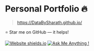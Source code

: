 # Personal Portfolio 🔥
>https://DataBySharath.github.io/

:star: Star me on GitHub — it helps!


[![Website shields.io](https://img.shields.io/badge/website-up-yellow)](https://sharathpujar01.github.io/)
[![Ask Me Anything !](https://img.shields.io/badge/ask%20me-linkedin-1abc9c.svg)](https://www.linkedin.com/in/pujarsharath01/)
